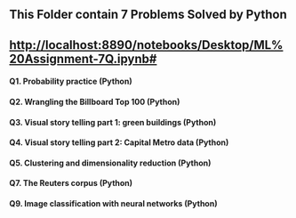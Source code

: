 ## This Folder contain 7 Problems Solved by Python
## [http://localhost:8890/notebooks/Desktop/ML%20Assignment-7Q.ipynb#](https://drive.google.com/drive/u/0/folders/1Evd_JInr8lXiiwdz4esI3dXLwWog3hvw)
#### Q1. Probability practice (Python)
#### Q2. Wrangling the Billboard Top 100 (Python)
#### Q3. Visual story telling part 1: green buildings (Python)
#### Q4. Visual story telling part 2: Capital Metro data (Python)
#### Q5. Clustering and dimensionality reduction (Python)
#### Q7. The Reuters corpus (Python)
#### Q9. Image classification with neural networks (Python)
